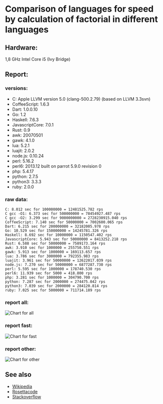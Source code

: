 Comparison of languages for speed by calculation of factorial in different languages
====================================================================================

Hardware:
---------
1,8 GHz Intel Core i5 (Ivy Bridge)


Report:
-------
### versions:

  * C: Apple LLVM version 5.0 (clang-500.2.79) (based on LLVM 3.3svn)
  * CoffeeScript: 1.6.3
  * Dart: 1.0.0.10
  * Go: 1.2
  * Haskell: 7.6.3
  * JavascriptCore: 7.0.1
  * Rust: 0.9
  * awk: 20070501
  * gawk: 4.1.0
  * lua: 5.2.1
  * luajit: 2.0.2
  * node.js: 0.10.24
  * perl: 5.16.2
  * perl6: 2013.12 built on parrot 5.9.0 revision 0
  * php: 5.4.17
  * python: 2.7.5
  * python3: 3.3.3
  * ruby: 2.0.0


### raw data:

    C: 8.012 sec for 100000000 = 12481525.782 rps
    C gcc -O1: 6.373 sec for 500000000 = 78454927.487 rps
    C gcc -O2: 3.299 sec for 9000000000 = 2728230915.040 rps
    CoffeeScript: 7.140 sec for 50000000 = 7002600.065 rps
    Dart: 6.215 sec for 200000000 = 32182005.978 rps
    Go: 10.529 sec for 150000000 = 14245781.326 rps
    Haskell: 8.692 sec for 10000000 = 1150547.402 rps
    JavascriptCore: 5.943 sec for 50000000 = 8413252.218 rps
    Rust: 6.588 sec for 50000000 = 7589173.164 rps
    awk: 3.910 sec for 1000000 = 255750.551 rps
    gawk: 5.913 sec for 1000000 = 169113.657 rps
    lua: 3.786 sec for 3000000 = 792355.983 rps
    luajit: 3.961 sec for 50000000 = 12622017.039 rps
    node.js: 7.270 sec for 50000000 = 6877287.730 rps
    perl: 5.595 sec for 1000000 = 178740.530 rps
    perl6: 11.939 sec for 5000 = 418.800 rps
    php: 3.281 sec for 1000000 = 304790.700 rps
    python: 7.287 sec for 2000000 = 274475.042 rps
    python3: 7.039 sec for 2000000 = 284120.814 rps
    ruby: 7.025 sec for 5000000 = 711714.189 rps


### report all:

![Chart for all](https://chart.googleapis.com/chart?cht=bhs&chs=700x385&chd=t%3A78454927%2C32182005%2C14245781%2C12622017%2C12481525%2C8413252%2C7589173%2C7002600%2C6877287%2C1150547%2C792355%2C711714%2C304790%2C284120%2C274475%2C255750%2C178740%2C169113&chco=4d89f9&chbh=15&chds=0,78454927.4872487&chxt=x,y,r&chxl=1%3A%7Cgawk%7Cperl%7Cawk%7Cpython%7Cpython3%7Cphp%7Cruby%7Clua%7CHaskell%7Cnode.js%7CCoffeeScript%7CRust%7CJavascriptCore%7CC%7Cluajit%7CGo%7CDart%7CC%20gcc%20-O1%7C2%3A%7C169113%20rps%7C178740%20rps%7C255750%20rps%7C274475%20rps%7C284120%20rps%7C304790%20rps%7C711714%20rps%7C792355%20rps%7C1150547%20rps%7C6877287%20rps%7C7002600%20rps%7C7589173%20rps%7C8413252%20rps%7C12481525%20rps%7C12622017%20rps%7C14245781%20rps%7C32182005%20rps%7C78454927%20rps%7C0%3A%7C0%20%25%7C10%20%25%7C20%20%25%7C30%20%25%7C40%20%25%7C50%20%25%7C60%20%25%7C70%20%25%7C80%20%25%7C90%20%25%7C100%20%25)

### report fast:

![Chart for fast](https://chart.googleapis.com/chart?cht=bhs&chs=700x205&chd=t%3A78454927%2C32182005%2C14245781%2C12622017%2C12481525%2C8413252%2C7589173%2C7002600%2C6877287&chco=4d89f9&chbh=15&chds=0,78454927.4872487&chxt=x,y,r&chxl=1%3A%7Cnode.js%7CCoffeeScript%7CRust%7CJavascriptCore%7CC%7Cluajit%7CGo%7CDart%7CC%20gcc%20-O1%7C2%3A%7C6877287%20rps%7C7002600%20rps%7C7589173%20rps%7C8413252%20rps%7C12481525%20rps%7C12622017%20rps%7C14245781%20rps%7C32182005%20rps%7C78454927%20rps%7C0%3A%7C0%20%25%7C10%20%25%7C20%20%25%7C30%20%25%7C40%20%25%7C50%20%25%7C60%20%25%7C70%20%25%7C80%20%25%7C90%20%25%7C100%20%25)

### report other:

![Chart for other](https://chart.googleapis.com/chart?cht=bhs&chs=700x205&chd=t%3A1150547%2C792355%2C711714%2C304790%2C284120%2C274475%2C255750%2C178740%2C169113&chco=4d89f9&chbh=15&chds=0,1150547.40169004&chxt=x,y,r&chxl=1%3A%7Cgawk%7Cperl%7Cawk%7Cpython%7Cpython3%7Cphp%7Cruby%7Clua%7CHaskell%7C2%3A%7C169113%20rps%7C178740%20rps%7C255750%20rps%7C274475%20rps%7C284120%20rps%7C304790%20rps%7C711714%20rps%7C792355%20rps%7C1150547%20rps%7C0%3A%7C0%20%25%7C10%20%25%7C20%20%25%7C30%20%25%7C40%20%25%7C50%20%25%7C60%20%25%7C70%20%25%7C80%20%25%7C90%20%25%7C100%20%25)



See also
--------

  * [Wikipedia](http://en.wikipedia.org/wiki/Factorial)
  * [Rosettacode](http://rosettacode.org/wiki/Factorial)
  * [Stackoverflow](http://stackoverflow.com/questions/23930/factorial-algorithms-in-different-languages)
